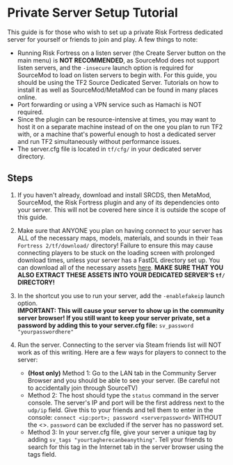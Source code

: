 # Private Server Setup Tutorial
This guide is for those who wish to set up a private Risk Fortress dedicated server for yourself or friends to join and play. A few things to note:
- Running Risk Fortress on a listen server (the Create Server button on the main menu) is **NOT RECOMMENDED**, as SourceMod does not support listen servers, and the `-insecure` launch option is required for SourceMod to load on listen servers to begin with. For this guide, you should be using the TF2 Source Dedicated Server. Tutorials on how to install it as well as SourceMod/MetaMod can be found in many places online.
- Port forwarding or using a VPN service such as Hamachi is NOT required.
- Since the plugin can be resource-intensive at times, you may want to host it on a separate machine instead of on the one you plan to run TF2 with, or a machine that's powerful enough to host a dedicated server and run TF2 simultaneously without performance issues.
- The server.cfg file is located in `tf/cfg/` in your dedicated server directory.

## Steps
1. If you haven't already, download and install SRCDS, then MetaMod, SourceMod, the Risk Fortress plugin and any of its dependencies onto your server. This will not be covered here since it is outside the scope of this guide.
2. Make sure that ANYONE you plan on having connect to your server has ALL of the necessary maps, models, materials, and sounds in their `Team Fortress 2/tf/download/` directory! Failure to ensure this may cause connecting players to be stuck on the loading screen with prolonged download times, unless your server has a FastDL directory set up. You can download all of the necessary assets [here](https://ln5.sync.com/dl/56aea4400#rctr8jjq-fesnwkmp-yh3dzeef-j6s5daa8). **MAKE SURE THAT YOU ALSO EXTRACT THESE ASSETS INTO YOUR DEDICATED SERVER'S `tf/` DIRECTORY!**
3. In the shortcut you use to run your server, add the `-enablefakeip` launch option.   
   **IMPORTANT: This will cause your server to show up in the community server browser! If you still want to keep your server private, set a password by adding this to your server.cfg file:**
   `sv_password "yourpasswordhere"`

4. Run the server. Connecting to the server via Steam friends list will NOT work as of this writing. Here are a few ways for players to connect to the server:
   - **(Host only)** Method 1: Go to the LAN tab in the Community Server Browser and you should be able to see your server. (Be careful not to accidentally join through SourceTV)
   - Method 2: The host should type the `status` command in the server console. The server's IP and port will be the first address next to the `udp/ip` field. Give this to your friends and tell them to enter in the console: `connect <ip:port>; password <serverpassword>` WITHOUT the <>. `password` can be excluded if the server has no password set.
   - Method 3: In your server.cfg file, give your server a unique tag by adding `sv_tags "yourtagherecanbeanything"`. Tell your friends to search for this tag in the Internet tab in the server browser using the tags field.
